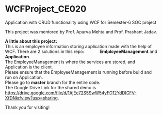 # WCFProject_CE020
Application with CRUD functionality using WCF for Semester-6 SOC project

This project was mentored by Prof. Apurva Mehta and Prof. Prashant Jadav.

**A little about this project:**  
 This is an employee information storing application made with the help of WCF.
 There are 2 solutions in this repo:   &nbsp;&nbsp;&nbsp;&nbsp;&nbsp;&nbsp;&nbsp;&nbsp;&nbsp;&nbsp;&nbsp;&nbsp;**EmlployeeManagement** and **Application**.  
 The EmployeeManagement is where the services are stored, and Application is the client.  
 Please ensure that the EmployeeManagement is running before build and run on Application.  
 Please go to **master** branch for the entire code.  
 The Google Drive Link for the shared demo is https://drive.google.com/file/d/1AjEe72S5SwW54yFO12YdDIGFV-XfDNkr/view?usp=sharing.
 
 Thank you for visiting!
